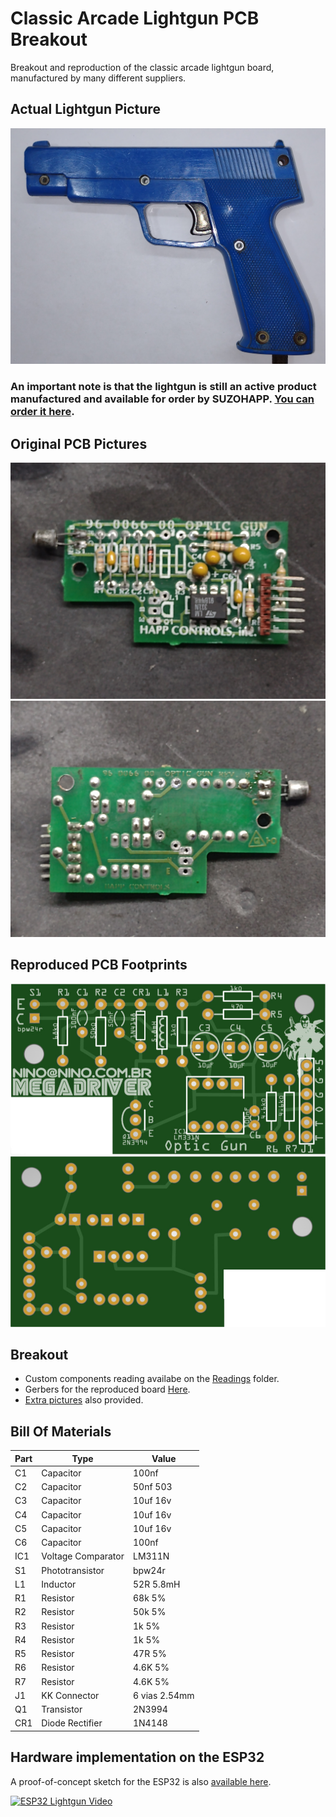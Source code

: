 # Classic Arcade Lightgun PCB Breakout
Breakout and reproduction of the classic arcade lightgun board, manufactured by many different suppliers.  

## Actual Lightgun Picture
![Actual Lightgun](https://raw.githubusercontent.com/ninomegadriver/lightgun/main/Images/Lightgun.jpg)  
### An important note is that the lightgun is still an active product manufactured and available for order by SUZOHAPP. [You can order it here](https://na.suzohapp.com/products/optical_guns/96-2300-12).  

## Original PCB Pictures
![Original PCB Top](https://raw.githubusercontent.com/ninomegadriver/lightgun/main/Images/PCB-Top.jpg)  
![Original PCB Bottom](https://raw.githubusercontent.com/ninomegadriver/lightgun/main/Images/PCB-Bottom.jpg)

## Reproduced PCB Footprints  
![Reproduced Board Top](https://raw.githubusercontent.com/ninomegadriver/lightgun/main/Images/PCB-Footprint-Top.jpg)  
![Reproduced Board Bottom](https://raw.githubusercontent.com/ninomegadriver/lightgun/main/Images/PCB-Footprint-Bottom.jpg)  

## Breakout  

- Custom components reading availabe on the [Readings](https://github.com/ninomegadriver/lightgun/tree/main/lightgun/Readings) folder.  
- Gerbers for the reproduced board [Here](https://github.com/ninomegadriver/lightgun/tree/main/lightgun/Gerbers).  
- [Extra pictures](https://github.com/ninomegadriver/lightgun/tree/main/Images) also provided.  

## Bill Of Materials  

| Part | Type               | Value        |
|------|--------------------|--------------|
|  C1  | Capacitor          | 100nf        |
|  C2  | Capacitor          | 50nf 503     |
|  C3  | Capacitor          | 10uf 16v     |
|  C4  | Capacitor          | 10uf 16v     |
|  C5  | Capacitor          | 10uf 16v     |
|  C6  | Capacitor          | 100nf        |
|  IC1 | Voltage Comparator | LM311N       |
|  S1  | Phototransistor    | bpw24r       |
|  L1  | Inductor           | 52R 5.8mH    |
|  R1  | Resistor           | 68k 5%       |
|  R2  | Resistor           | 50k 5%       |
|  R3  | Resistor           | 1k 5%        |
|  R4  | Resistor           | 1k 5%        |
|  R5  | Resistor           | 47R 5%       |
|  R6  | Resistor           | 4.6K 5%      |
|  R7  | Resistor           | 4.6K 5%      |
|  J1  | KK Connector       | 6 vias 2.54mm|
|  Q1  | Transistor         | 2N3994       |
| CR1  | Diode Rectifier    | 1N4148       |

## Hardware implementation on the ESP32
A proof-of-concept sketch for the ESP32 is also [available here](https://github.com/ninomegadriver/lightgun/blob/main/lightgun/ESP32Lightgun/ESP32Lightgun.ino).  

[![ESP32 Lightgun Video](https://img.youtube.com/vi/AmvQRUR2Au4/0.jpg)](https://www.youtube.com/watch?v=AmvQRUR2Au4)  
